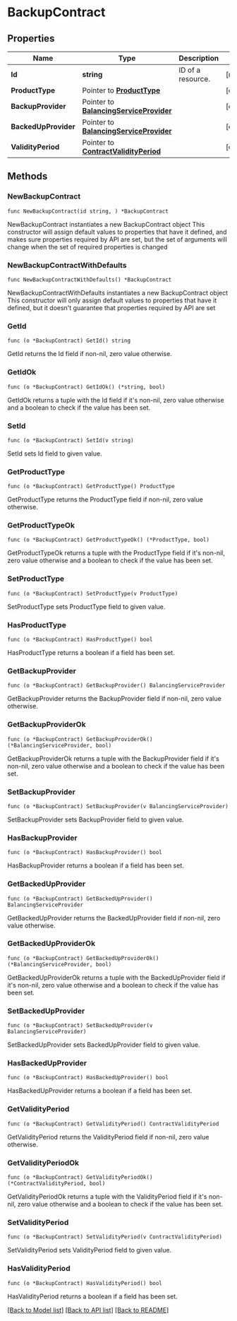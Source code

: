 # BackupContract

## Properties

Name | Type | Description | Notes
------------ | ------------- | ------------- | -------------
**Id** | **string** | ID of a resource. | [readonly] 
**ProductType** | Pointer to [**ProductType**](ProductType.md) |  | [optional] 
**BackupProvider** | Pointer to [**BalancingServiceProvider**](BalancingServiceProvider.md) |  | [optional] 
**BackedUpProvider** | Pointer to [**BalancingServiceProvider**](BalancingServiceProvider.md) |  | [optional] 
**ValidityPeriod** | Pointer to [**ContractValidityPeriod**](ContractValidityPeriod.md) |  | [optional] 

## Methods

### NewBackupContract

`func NewBackupContract(id string, ) *BackupContract`

NewBackupContract instantiates a new BackupContract object
This constructor will assign default values to properties that have it defined,
and makes sure properties required by API are set, but the set of arguments
will change when the set of required properties is changed

### NewBackupContractWithDefaults

`func NewBackupContractWithDefaults() *BackupContract`

NewBackupContractWithDefaults instantiates a new BackupContract object
This constructor will only assign default values to properties that have it defined,
but it doesn't guarantee that properties required by API are set

### GetId

`func (o *BackupContract) GetId() string`

GetId returns the Id field if non-nil, zero value otherwise.

### GetIdOk

`func (o *BackupContract) GetIdOk() (*string, bool)`

GetIdOk returns a tuple with the Id field if it's non-nil, zero value otherwise
and a boolean to check if the value has been set.

### SetId

`func (o *BackupContract) SetId(v string)`

SetId sets Id field to given value.


### GetProductType

`func (o *BackupContract) GetProductType() ProductType`

GetProductType returns the ProductType field if non-nil, zero value otherwise.

### GetProductTypeOk

`func (o *BackupContract) GetProductTypeOk() (*ProductType, bool)`

GetProductTypeOk returns a tuple with the ProductType field if it's non-nil, zero value otherwise
and a boolean to check if the value has been set.

### SetProductType

`func (o *BackupContract) SetProductType(v ProductType)`

SetProductType sets ProductType field to given value.

### HasProductType

`func (o *BackupContract) HasProductType() bool`

HasProductType returns a boolean if a field has been set.

### GetBackupProvider

`func (o *BackupContract) GetBackupProvider() BalancingServiceProvider`

GetBackupProvider returns the BackupProvider field if non-nil, zero value otherwise.

### GetBackupProviderOk

`func (o *BackupContract) GetBackupProviderOk() (*BalancingServiceProvider, bool)`

GetBackupProviderOk returns a tuple with the BackupProvider field if it's non-nil, zero value otherwise
and a boolean to check if the value has been set.

### SetBackupProvider

`func (o *BackupContract) SetBackupProvider(v BalancingServiceProvider)`

SetBackupProvider sets BackupProvider field to given value.

### HasBackupProvider

`func (o *BackupContract) HasBackupProvider() bool`

HasBackupProvider returns a boolean if a field has been set.

### GetBackedUpProvider

`func (o *BackupContract) GetBackedUpProvider() BalancingServiceProvider`

GetBackedUpProvider returns the BackedUpProvider field if non-nil, zero value otherwise.

### GetBackedUpProviderOk

`func (o *BackupContract) GetBackedUpProviderOk() (*BalancingServiceProvider, bool)`

GetBackedUpProviderOk returns a tuple with the BackedUpProvider field if it's non-nil, zero value otherwise
and a boolean to check if the value has been set.

### SetBackedUpProvider

`func (o *BackupContract) SetBackedUpProvider(v BalancingServiceProvider)`

SetBackedUpProvider sets BackedUpProvider field to given value.

### HasBackedUpProvider

`func (o *BackupContract) HasBackedUpProvider() bool`

HasBackedUpProvider returns a boolean if a field has been set.

### GetValidityPeriod

`func (o *BackupContract) GetValidityPeriod() ContractValidityPeriod`

GetValidityPeriod returns the ValidityPeriod field if non-nil, zero value otherwise.

### GetValidityPeriodOk

`func (o *BackupContract) GetValidityPeriodOk() (*ContractValidityPeriod, bool)`

GetValidityPeriodOk returns a tuple with the ValidityPeriod field if it's non-nil, zero value otherwise
and a boolean to check if the value has been set.

### SetValidityPeriod

`func (o *BackupContract) SetValidityPeriod(v ContractValidityPeriod)`

SetValidityPeriod sets ValidityPeriod field to given value.

### HasValidityPeriod

`func (o *BackupContract) HasValidityPeriod() bool`

HasValidityPeriod returns a boolean if a field has been set.


[[Back to Model list]](../README.md#documentation-for-models) [[Back to API list]](../README.md#documentation-for-api-endpoints) [[Back to README]](../README.md)


